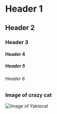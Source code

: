 # Header 1
## Header 2
### Header 3
#### Header 4
##### Header 5
###### Header 6


### Image of crazy cat

![Image of Yaktocat](https://octodex.github.com/images/yaktocat.png)
